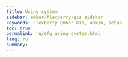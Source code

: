 ```yaml
---
title: Using system
sidebar: ember-flexberry-gis_sidebar
keywords: Flexberry Ember Gis, admin, setup
toc: true
permalink: ru/efg_using-system.html
lang: ru
summary: 
---
```

